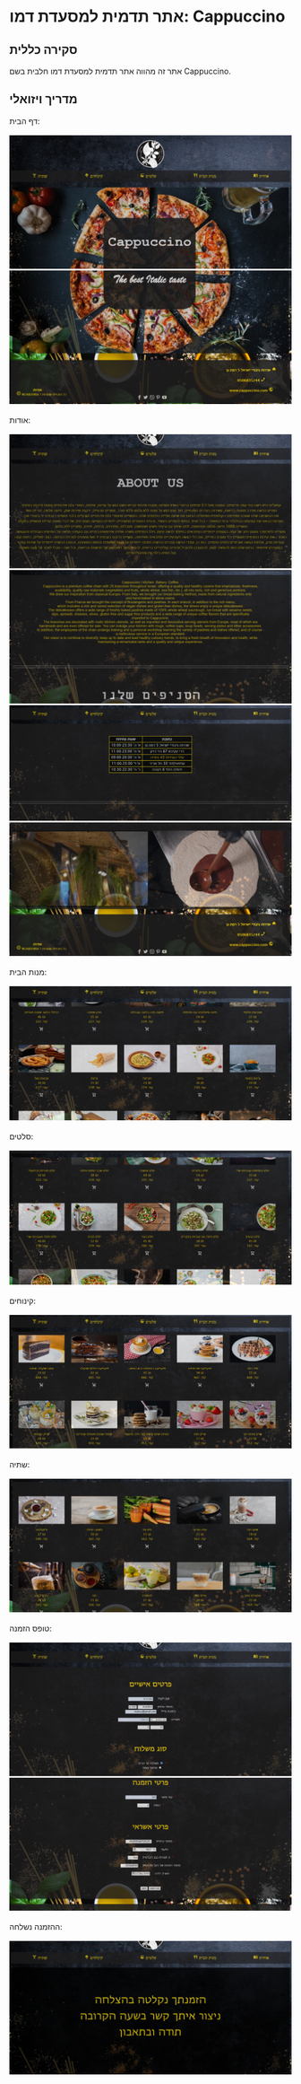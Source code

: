 # אתר תדמית למסעדת דמו: Cappuccino
## סקירה כללית
אתר זה מהווה אתר תדמית למסעדת דמו חלבית בשם Cappuccino.

## מדריך ויזואלי
דף הבית:<br><br>
![דף הבית](Docs/Screenshots/home1.png)
![דף הבית](Docs/Screenshots/home2.png)<br><br>
אודות:<br><br>
![אודות](Docs/Screenshots/about1.png)
![אודות](Docs/Screenshots/about2.png)
![אודות](Docs/Screenshots/about3.png)
![אודות](Docs/Screenshots/about4.png)<br><br>
מנות הבית:<br><br>
![מנות הבית](Docs/Screenshots/meals.png)<br><br>
סלטים:<br><br>
![סלטים](Docs/Screenshots/salads.png)<br><br>
קינוחים:<br><br>
![קינוחים](Docs/Screenshots/desserts.png)<br><br>
שתיה:<br><br>
![שתיה](Docs/Screenshots/drinks.png)<br><br>
טופס הזמנה:<br><br>
![טופס הזמנה](Docs/Screenshots/form1.png)
![טופס הזמנה](Docs/Screenshots/form2.png)<br><br>
ההזמנה נשלחה:<br><br>
![ההזמנה נשלחה](Docs/Screenshots/thanks.png)<br><br>


